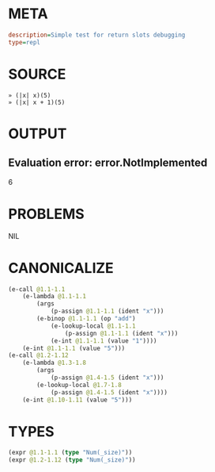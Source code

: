 # META
~~~ini
description=Simple test for return slots debugging
type=repl
~~~
# SOURCE
~~~roc
» (|x| x)(5)
» (|x| x + 1)(5)
~~~
# OUTPUT
Evaluation error: error.NotImplemented
---
6
# PROBLEMS
NIL
# CANONICALIZE
~~~clojure
(e-call @1.1-1.1
	(e-lambda @1.1-1.1
		(args
			(p-assign @1.1-1.1 (ident "x")))
		(e-binop @1.1-1.1 (op "add")
			(e-lookup-local @1.1-1.1
				(p-assign @1.1-1.1 (ident "x")))
			(e-int @1.1-1.1 (value "1"))))
	(e-int @1.1-1.1 (value "5")))
(e-call @1.2-1.12
	(e-lambda @1.3-1.8
		(args
			(p-assign @1.4-1.5 (ident "x")))
		(e-lookup-local @1.7-1.8
			(p-assign @1.4-1.5 (ident "x"))))
	(e-int @1.10-1.11 (value "5")))
~~~
# TYPES
~~~clojure
(expr @1.1-1.1 (type "Num(_size)"))
(expr @1.2-1.12 (type "Num(_size)"))
~~~
